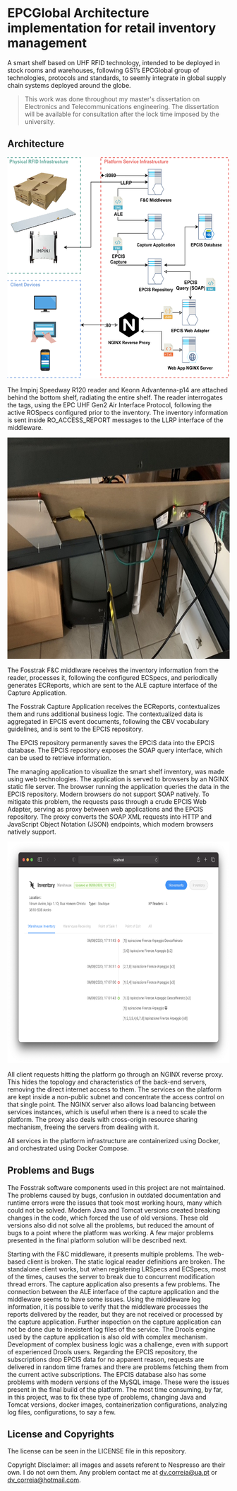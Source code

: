 # EPCGlobal Architecture implementation for retail inventory management

A smart shelf based on UHF RFID technology, intended to be deployed in stock rooms and warehouses, following GS1’s EPCGlobal group of technologies, protocols and standards, to seemly integrate in global supply chain systems deployed around the globe.

> This work was done throughout my master's dissertation on Electronics and Telecommunications engineering.
> The dissertation will be available for consultation after the lock time imposed by the university.

## Architecture

<p align="center">
<img src='./docs/assets/platform_diagram.png' height='500px'/>
</p>

The Impinj Speedway R120 reader and Keonn Advantenna-p14 are attached behind the bottom shelf, radiating the entire shelf. The reader interrogates the tags, using the EPC UHF Gen2 Air Interface Protocol, following the active ROSpecs configured prior to the inventory. The inventory information is sent inside RO_ACCESS_REPORT messages to the LLRP interface of the middleware.

<p align="center">
<img src='./docs/assets/completeshelve_photo.jpeg' height='500px'/>
</p>

The Fosstrak F&C middlware receives the inventory information from the reader, processes it, following the configured ECSpecs, and periodically generates ECReports, which are sent to the ALE capture interface of the Capture Application.

The Fosstrak Capture Application receives the ECReports, contextualizes them and runs additional business logic. The contextualized data is aggregated in EPCIS event documents, following the CBV vocabulary guidelines, and is sent to the EPCIS repository.

The EPCIS repository permanently saves the EPCIS data into the EPCIS database. The EPCIS repository exposes the SOAP query interface, which can be used to retrieve information.

The managing application to visualize the smart shelf inventory, was made using web technologies. The application is served to browsers by an NGINX static file server. The browser running the application queries the data in the EPCIS repository. Modern browsers do not support SOAP natively. To mitigate this problem, the requests pass through a crude EPCIS Web Adapter, serving as proxy between web applications and the EPCIS repository. The proxy converts the SOAP XML requests into HTTP and JavaScript Object Notation (JSON) endpoints, which modern browsers natively support.

<p align="center">
<img src='./docs/assets/webmanagement.png' height='500px'/>
</p>

All client requests hitting the platform go through an NGINX reverse proxy. This hides the topology and characteristics of the back-end servers, removing the direct internet access to them. The services on the platform are kept inside a non-public subnet and concentrate the access control on that single point. The NGINX server also allows load balancing between services instances, which is useful when there is a need to scale the platform. The proxy also deals with cross-origin resource sharing mechanism, freeing the servers from dealing with it.

All services in the platform infrastructure are containerized using Docker, and orchestrated using Docker Compose.

## Problems and Bugs

The Fosstrak software components used in this project are not maintained. The problems caused by bugs, confusion in outdated documentation and runtime errors were the issues that took most working hours, many which could not be solved. Modern Java and Tomcat versions created breaking changes in the code, which forced the use of old versions. These old versions also did not solve all the problems, but reduced the amount of bugs to a point where the platform was working. A few major problems presented in the final platform solution will be described next.

Starting with the F&C middleware, it presents multiple problems. The web-based client is broken. The static logical reader definitions are broken. The standalone client works, but when registering LRSpecs and ECSpecs, most of the times, causes the server to break due to concurrent modification thread errors.
The capture application also presents a few problems. The connection between the ALE interface of the capture application and the middleware seems to have some issues. Using the middleware log information, it is possible to verify that the middleware processes the reports delivered by the reader, but they are not received or processed by the capture application. Further inspection on the capture application can not be done due to inexistent log files of the service. The Drools engine used by the capture application is also old with complex mechanism. Development of complex business logic was a challenge, even with support of experienced Drools users.
Regarding the EPCIS repository, the subscriptions drop EPCIS data for no apparent reason, requests are delivered in random time frames and there are problems fetching them from the current active subscriptions. The EPCIS database also has some problems with modern versions of the MySQL image.
These were the issues present in the final build of the platform. The most time consuming, by far, in this project, was to fix these type of problems, changing Java and Tomcat versions, docker images, containerization configurations, analyzing log files, configurations, to say a few.

## License and Copyrights

The license can be seen in the LICENSE file in this repository.

Copyright Disclaimer: all images and assets referent to Nespresso are their own. I do not own them. Any problem contact me at [dv.correia@ua.pt](dv.correia@ua.pt) or [dv_correia@hotmail.com](dv_correia@hotmail.com).
